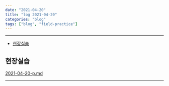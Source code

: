 ```yaml
---
date: "2021-04-20"
title: "log 2021-04-20"
categories: "blog"
tags: ["blog", "field-practice"]
---
```


----------

- [현장실습](#현장실습)

## 현장실습

[2021-04-20-p.md](./2021-04-20-p.md)

----------
